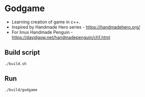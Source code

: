 # Godgame

- Learning creation of game in c++.
- Inspired by Handmade Hero series - https://handmadehero.org/
- For linux Handmade Penguin - https://davidgow.net/handmadepenguin/ch1.html 

## Build script

    ./build.sh
    
## Run

    ./build/godgame
